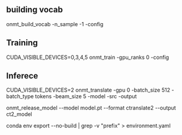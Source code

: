 ## building vocab
onmt_build_vocab -n_sample -1 -config

## Training 

CUDA_VISIBLE_DEVICES=0,3,4,5 onmt_train  -gpu_ranks 0 -config 


## Inferece
CUDA_VISIBLE_DEVICES=2 onmt_translate -gpu 0 -batch_size 512 -batch_type tokens -beam_size 5 -model  -src  -output 




onmt_release_model --model model.pt --format ctranslate2 --output ct2_model





conda env export --no-build | grep -v "prefix"  > environment.yaml